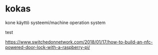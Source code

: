 # kokas
kone käyttö systeemi/machine operation system

test

https://www.switchedonnetwork.com/2018/01/17/how-to-build-an-nfc-powered-door-lock-with-a-raspberry-pi/
